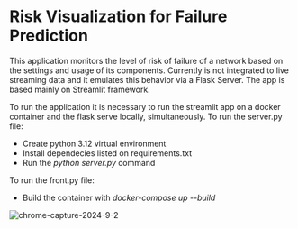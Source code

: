 # **Risk Visualization for Failure Prediction**

This application monitors the level of risk of failure of a network based on the settings and usage of its components. Currently is not integrated to live streaming data and it emulates this behavior via a Flask Server. The app is based mainly on Streamlit framework.

To run the application it is necessary to run the streamlit app on a docker container and the flask serve locally, simultaneously.
To run the server.py file:
  * Create python 3.12 virtual environment
  * Install dependecies listed on requirements.txt
  * Run the _python server.py_ command

To run the front.py file:
  * Build the container with _docker-compose up --build_

![chrome-capture-2024-9-2](https://github.com/user-attachments/assets/aff0be1a-3bd9-4a78-a572-a14ff728f7ef)
